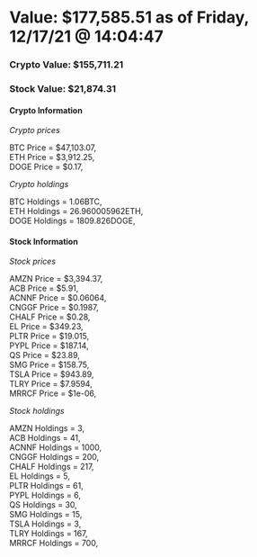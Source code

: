 # Value: $177,585.51 as of Friday, 12/17/21 @ 14:04:47 

### Crypto Value: $155,711.21

### Stock Value: $21,874.31

#### Crypto Information 
*Crypto prices* 

BTC Price = $47,103.07,  
ETH Price = $3,912.25,  
DOGE Price = $0.17,  


*Crypto holdings* 

BTC Holdings = 1.06BTC,  
ETH Holdings = 26.960005962ETH,  
DOGE Holdings = 1809.826DOGE,  


#### Stock Information 

*Stock prices* 

AMZN Price = $3,394.37,  
ACB Price = $5.91,  
ACNNF Price = $0.06064,  
CNGGF Price = $0.1987,  
CHALF Price = $0.28,  
EL Price = $349.23,  
PLTR Price = $19.015,  
PYPL Price = $187.14,  
QS Price = $23.89,  
SMG Price = $158.75,  
TSLA Price = $943.89,  
TLRY Price = $7.9594,  
MRRCF Price = $1e-06,  


*Stock holdings* 

AMZN Holdings = 3,  
ACB Holdings = 41,  
ACNNF Holdings = 1000,  
CNGGF Holdings = 200,  
CHALF Holdings = 217,  
EL Holdings = 5,  
PLTR Holdings = 61,  
PYPL Holdings = 6,  
QS Holdings = 30,  
SMG Holdings = 15,  
TSLA Holdings = 3,  
TLRY Holdings = 167,  
MRRCF Holdings = 700,  


